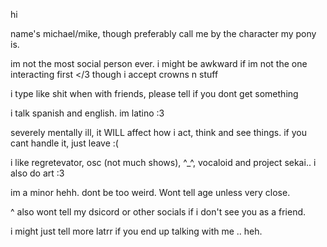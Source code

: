 hi

name's michael/mike, though preferably call me by the character my pony is.

im not the most social person ever. i might be awkward if im not the one interacting first </3 though i accept crowns n stuff

i type like shit when with friends, please tell if you dont get something

i talk spanish and english. im latino :3

severely mentally ill, it WILL affect how i act, think and see things. if you cant handle it, just leave :(

i like regretevator, osc (not much shows), ^_^, vocaloid and project sekai.. i also do art :3

im a minor hehh. dont be too weird. Wont tell age unless very close.

^ also wont tell my dsicord or other socials if i don't see you as a friend.

i might just tell more latrr if you end up talking with me .. heh.
